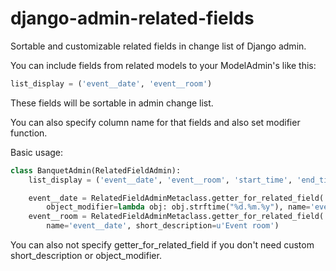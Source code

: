 django-admin-related-fields
===========================

Sortable and customizable related fields in change list of Django admin.

You can include fields from related models to your ModelAdmin's like this:

```python
list_display = ('event__date', 'event__room')
```

These fields will be sortable in admin change list.

You can also specify column name for that fields and also set modifier function.

Basic usage:
```python
class BanquetAdmin(RelatedFieldAdmin):
    list_display = ('event__date', 'event__room', 'start_time', 'end_time')

    event__date = RelatedFieldAdminMetaclass.getter_for_related_field(
        object_modifier=lambda obj: obj.strftime("%d.%m.%y"), name='event__date', short_description=u'Event date')
    event__room = RelatedFieldAdminMetaclass.getter_for_related_field(
        name='event__date', short_description=u'Event room')
```

You can also not specify getter_for_related_field if you don't need custom short_description or object_modifier.